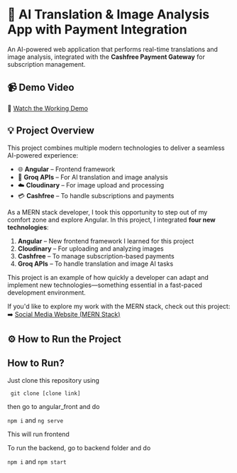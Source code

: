 # 🤖 AI Translation & Image Analysis App with Payment Integration

An AI-powered web application that performs real-time translations and image analysis, integrated with the **Cashfree Payment Gateway** for subscription management.

## 📹 Demo Video  
🎥 [Watch the Working Demo](https://drive.google.com/file/d/1IH2008CVZ6tj2KDCoMRpZgcPchyR0jQv/view)

## 💡 Project Overview  

This project combines multiple modern technologies to deliver a seamless AI-powered experience:

- 🌐 **Angular** – Frontend framework  
- 🧠 **Groq APIs** – For AI translation and image analysis  
- ☁️ **Cloudinary** – For image upload and processing  
- 💳 **Cashfree** – To handle subscriptions and payments

As a MERN stack developer, I took this opportunity to step out of my comfort zone and explore Angular. In this project, I integrated **four new technologies**:

1. **Angular** – New frontend framework I learned for this project  
2. **Cloudinary** – For uploading and analyzing images  
3. **Cashfree** – To manage subscription-based payments  
4. **Groq APIs** – To handle translation and image AI tasks  

This project is an example of how quickly a developer can adapt and implement new technologies—something essential in a fast-paced development environment.

If you'd like to explore my work with the MERN stack, check out this project:  
➡️ [Social Media Website (MERN Stack)](https://github.com/SidheshwarSarangal/social-media-website.git)

## ⚙️ How to Run the Project

## How to Run?

Just clone this repository using 

``` git clone [clone link]```

then go to angular_front and do

``` npm i ``` and ```ng serve```

This will run frontend

To run the backend, go to backend folder and do

``` npm i ``` and ```npm start```
